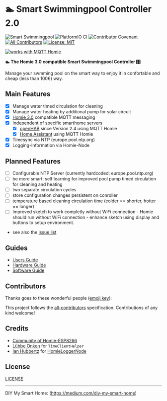 ﻿# 🏊 Smart Swimmingpool Controller 2.0

[![Smart Swimmingpool](https://img.shields.io/badge/%F0%9F%8F%8A%20-Smart%20Swimmingpool-blue.svg)](https://github.com/smart-swimmingpool)
[![PlatformIO CI](https://github.com/smart-swimmingpool/pool-controller/workflows/PlatformIO%20CI/badge.svg)](https://github.com/smart-swimmingpool/pool-controller/actions?query=workflow%3A%22PlatformIO+CI%22)
[![Contributor Covenant](https://img.shields.io/badge/Contributor%20Covenant-v1.4%20adopted-ff69b4.svg)](code-of-conduct.md)
[![All Contributors](https://img.shields.io/badge/all_contributors-1-orange.svg?style=flat-square)](#contributors)
[![License: MIT](https://img.shields.io/badge/License-MIT-yellow.svg)](https://opensource.org/licenses/MIT)

[![works with MQTT Homie](https://homieiot.github.io/img/works-with-homie.svg "[works with MQTT Homie")](https://homieiot.github.io/)

**🏊 The Homie 3.0 compatible Smart Swimmingpool Controller 🎛️**

Manage your swmming pool on the smart way to enjoy it in confortable and cheap (less than 100€) way.

## Main Features

- [x] Manage water timed circulation for cleaning
- [x] Manage water heating by additional pump for solar circuit
- [x] [Homie 3.0](https://homieiot.github.io/) compatible MQTT messaging
- [x] Independent of specific smarthome servers
  - [x] [openHAB](https://www.openhab.org) since Version 2.4 using MQTT Homie
  - [x] [Home Assistant](home-assistant.io) using MQTT Homie
- [x] Timesync via NTP (europe.pool.ntp.org)
- [x] Logging-Information via Homie-Node

## Planned Features

- [ ] Configurable NTP Server (currently hardcoded: europe.pool.ntp.org)
- [ ] be more smart: self learning for improved pool pump timed circulation for cleaning and heating
- [ ] two separate circulation cycles
- [ ] store configuration changes persistent on conroller
- [ ] temperature based cleaning circulation time (colder == shorter, hotter == longer)
- [ ] Improved sketch to work completly without WiFi connection
      - Homie should run without WiFi connection
      - enhance sketch using display and buttons to setup environment.
- see also the [issue list](https://github.com/smart-swimmingpool/pool-controller/issues)

## Guides

- [Users Guide](docs/en/users-guide.md)
- [Hardware Guide](docs/en/hardware-guide.md)
- [Software Guide](docs/en/software-guide.md)

## Contributors

Thanks goes to these wonderful people
([emoji key](https://github.com/all-contributors/all-contributors#emoji-key)):

<!-- ALL-CONTRIBUTORS-LIST:START - Do not remove or modify this section -->
<!-- prettier-ignore -->

<!-- ALL-CONTRIBUTORS-LIST:END -->

This project follows the
[all-contributors](https://github.com/all-contributors/all-contributors)
specification. Contributions of any kind welcome!

## Credits

- [Community of Homie-ESP8266](https://gitter.im/homie-iot/ESP8266)
- [Lübbe Onken](http://github.com/luebbe) for `TimeClientHelper`
- [Ian Hubbertz](https://github.com/euphi) for [HomieLoggerNode](https://github.com/euphi/HomieLoggerNode)

## License

[LICENSE](LICENSE)

---

DIY My Smart Home: (https://medium.com/diy-my-smart-home)
